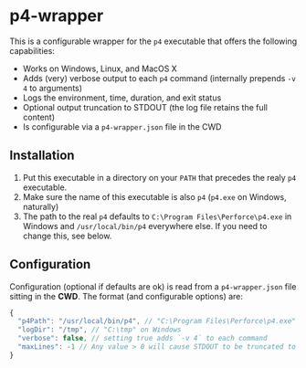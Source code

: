 # p4-wrapper

This is a configurable wrapper for the `p4` executable that offers the following capabilities:

  - Works on Windows, Linux, and MacOS X
  - Adds (very) verbose output to each `p4` command (internally prepends `-v 4` to arguments)
  - Logs the environment, time, duration, and exit status
  - Optional output truncation to STDOUT (the log file retains the full content)
  - Is configurable via a `p4-wrapper.json` file in the CWD

## Installation

1. Put this executable in a directory on your `PATH` that precedes the realy `p4` executable.
2. Make sure the name of this executable is also `p4` (`p4.exe` on Windows, naturally)
3. The path to the real `p4` defaults to `C:\Program Files\Perforce\p4.exe` in Windows and `/usr/local/bin/p4` everywhere else. If you need to change this, see below.

## Configuration

Configuration (optional if defaults are ok) is read from a `p4-wrapper.json` file sitting in the **CWD**. The format (and configurable options) are:

```javascript
{
  "p4Path": "/usr/local/bin/p4", // "C:\Program Files\Perforce\p4.exe" on Windows
  "logDir": "/tmp", // "C:\tmp" on Windows
  "verbose": false, // setting true adds `-v 4` to each command
  "maxLines": -1 // Any value > 0 will cause STDOUT to be truncated to the specified `maxLines`; a value of -1 yields the full output
}
```
